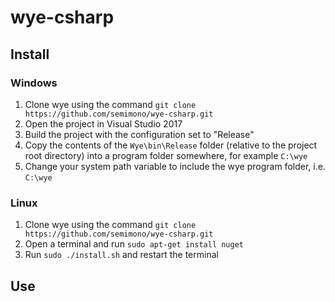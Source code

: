 # wye-csharp

## Install

### Windows

1. Clone wye using the command `git clone https://github.com/semimono/wye-csharp.git`
2. Open the project in Visual Studio 2017
3. Build the project with the configuration set to "Release"
4. Copy the contents of the `Wye\bin\Release` folder (relative to the project root directory) into a program folder somewhere, for example `C:\wye`
5. Change your system path variable to include the wye program folder, i.e. `C:\wye`

### Linux

1. Clone wye using the command `git clone https://github.com/semimono/wye-csharp.git`
2. Open a terminal and run `sudo apt-get install nuget`
3. Run `sudo ./install.sh` and restart the terminal

## Use
